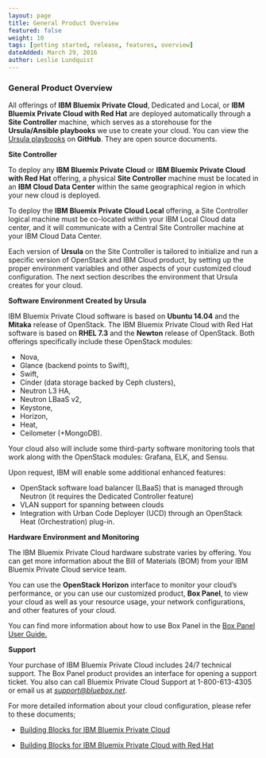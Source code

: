 ```yaml
---
layout: page
title: General Product Overview
featured: false
weight: 10
tags: [getting started, release, features, overview]
dateAdded: March 29, 2016
author: Leslie Lundquist
---
```


### General Product Overview

All offerings of **IBM Bluemix Private Cloud**, Dedicated and Local, or **IBM Bluemix Private Cloud with Red Hat** are deployed automatically through a **Site Controller** machine, which serves as a storehouse for the **Ursula/Ansible playbooks** we use to create your cloud. You can view the [Ursula playbooks](https://github.com/blueboxgroup/ursula) on **GitHub**. They are open source documents.

**Site Controller**

To deploy any **IBM Bluemix Private Cloud** or **IBM Bluemix Private Cloud with Red Hat** offering, a physical **Site Controller** machine must be located in an **IBM Cloud Data Center** within the same geographical region in which your new cloud is deployed.

To deploy the **IBM Bluemix Private Cloud Local** offering, a Site Controller logical machine must be co-located within your IBM Local Cloud data center, and it will communicate with a Central Site Controller machine at your IBM Cloud Data Center.

Each version of **Ursula** on the Site Controller is tailored to initialize and run a specific version of OpenStack and IBM Cloud product, by setting up the proper environment variables and other aspects of your customized cloud configuration. The next section describes the environment that Ursula creates for your cloud.

**Software Environment Created by Ursula**

IBM Bluemix Private Cloud software is based on **Ubuntu 14.04** and the **Mitaka** release of OpenStack. The IBM Bluemix Private Cloud with Red Hat software is based on **RHEL 7.3** and the **Newton** release of OpenStack. Both offerings specifically include these OpenStack modules:

 * Nova, 
 * Glance (backend points to Swift), 
 * Swift, 
 * Cinder (data storage backed by Ceph clusters), 
 * Neutron L3 HA, 
 * Neutron LBaaS v2, 
 * Keystone, 
 * Horizon, 
 * Heat, 
 * Ceilometer (+MongoDB). 
 
Your cloud also will include some third-party software monitoring tools that work along with the OpenStack modules: Grafana, ELK, and Sensu.

Upon request, IBM will enable some additional enhanced features:

* OpenStack software load balancer (LBaaS) that is managed through Neutron (it requires the Dedicated Controller feature)
* VLAN support for spanning between clouds
* Integration with Urban Code Deployer (UCD) through an OpenStack Heat (Orchestration) plug-in.

**Hardware Environment and Monitoring**

The IBM Bluemix Private Cloud hardware substrate varies by offering. You can get more information about the Bill of Materials (BOM) from your IBM Bluemix Private Cloud service team.

You can use the **OpenStack Horizon** interface to monitor your cloud’s performance, or you can use our customized product, **Box Panel**, to view your cloud as well as your resource usage, your network configurations, and other features of your cloud.

You can find more information about how to use Box Panel in the [Box Panel User Guide.](http://ibm-blue-box-help.github.io/help-documentation/gettingstarted/userguides/Box_Panel/)

**Support**

Your purchase of IBM Bluemix Private Cloud includes 24/7 technical support. The Box Panel product provides an interface for opening a support ticket. You also can call Bluemix Private Cloud Support at 1-800-613-4305 or email us at *support@bluebox.net*.

For more detailed information about your cloud configuration, please refer to these documents;

 * [Building Blocks for IBM Bluemix Private Cloud](http://ibm-blue-box-help.github.io/help-documentation/gettingstarted/commontech/Building_Blocks/)

 * [Building Blocks for IBM Bluemix Private Cloud with Red Hat](http://ibm-blue-box-help.github.io/help-documentation/gettingstarted/commontech/RHOSP_Building_Blocks/)
